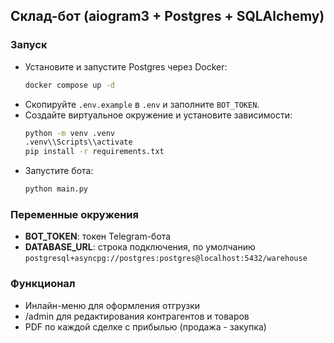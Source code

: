 ## Склад-бот (aiogram3 + Postgres + SQLAlchemy)

### Запуск
- Установите и запустите Postgres через Docker:
  ```bash
  docker compose up -d
  ```
- Скопируйте `.env.example` в `.env` и заполните `BOT_TOKEN`.
- Создайте виртуальное окружение и установите зависимости:
  ```bash
  python -m venv .venv
  .venv\\Scripts\\activate
  pip install -r requirements.txt
  ```
- Запустите бота:
  ```bash
  python main.py
  ```

### Переменные окружения
- **BOT_TOKEN**: токен Telegram-бота
- **DATABASE_URL**: строка подключения, по умолчанию `postgresql+asyncpg://postgres:postgres@localhost:5432/warehouse`

### Функционал
- Инлайн-меню для оформления отгрузки
- /admin для редактирования контрагентов и товаров
- PDF по каждой сделке с прибылью (продажа - закупка)

